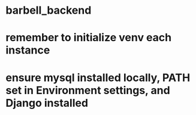 # barbell_backend

# remember to initialize venv each instance

# ensure mysql installed locally, PATH set in Environment settings, and Django installed

